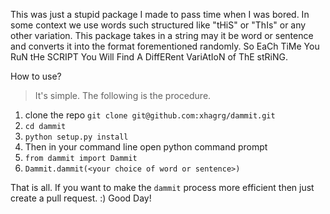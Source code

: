 This was just a stupid package I made to pass time when I was bored. In some context we use words such structured like "tHiS" or "ThIs" or any other variation. This package takes in a string may it be word or sentence and converts it into the format forementioned randomly. So EaCh TiMe You RuN tHe SCRIPT You Will Find A DiffERent VariAtIoN of ThE stRiNG.

How to use?
> It's simple. The following is the procedure.
  
  1. clone the repo `git clone git@github.com:xhagrg/dammit.git`
  2. `cd dammit`
  3. `python setup.py install`
  4. Then in your command line open python command prompt
  5. `from dammit import Dammit`
  6. `Dammit.dammit(<your choice of word or sentence>)`

That is all. If you want to make the `dammit` process more efficient then just create a pull request. :) Good Day! 

